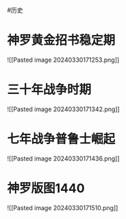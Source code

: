 #历史  

# 神罗黄金招书稳定期
![[Pasted image 20240330171253.png]]

# 三十年战争时期
![[Pasted image 20240330171342.png]]

# 七年战争普鲁士崛起
![[Pasted image 20240330171436.png]]

# 神罗版图1440
![[Pasted image 20240330171510.png]]